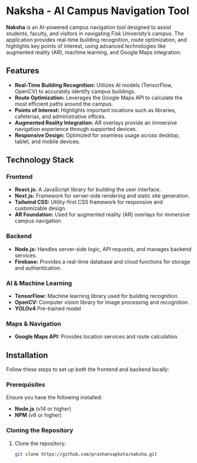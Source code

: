 # Naksha - AI Campus Navigation Tool

**Naksha** is an AI-powered campus navigation tool designed to assist students, faculty, and visitors in navigating Fisk University’s campus. The application provides real-time building recognition, route optimization, and highlights key points of interest, using advanced technologies like augmented reality (AR), machine learning, and Google Maps integration.

## Features

- **Real-Time Building Recognition:** Utilizes AI models (TensorFlow, OpenCV) to accurately identify campus buildings.
- **Route Optimization:** Leverages the Google Maps API to calculate the most efficient paths around the campus.
- **Points of Interest:** Highlights important locations such as libraries, cafeterias, and administrative offices.
- **Augmented Reality Integration:** AR overlays provide an immersive navigation experience through supported devices.
- **Responsive Design:** Optimized for seamless usage across desktop, tablet, and mobile devices.

## Technology Stack

### Frontend
- **React.js:** A JavaScript library for building the user interface.
- **Next.js:** Framework for server-side rendering and static site generation.
- **Tailwind CSS:** Utility-first CSS framework for responsive and customizable design.
- **AR Foundation:** Used for augmented reality (AR) overlays for immersive campus navigation.
  
### Backend
- **Node.js:** Handles server-side logic, API requests, and manages backend services.
- **Firebase:** Provides a real-time database and cloud functions for storage and authentication.
  
### AI & Machine Learning
- **TensorFlow:** Machine learning library used for building recognition.
- **OpenCV:** Computer vision library for image processing and recognition.
- **YOLOv4** Pre-trained model

### Maps & Navigation
- **Google Maps API:** Provides location services and route calculation.


## Installation

Follow these steps to set up both the frontend and backend locally:

### Prerequisites
Ensure you have the following installed:
- **Node.js** (v14 or higher)
- **NPM** (v6 or higher)

### Cloning the Repository

1. Clone the repository:
   ```bash
   git clone https://github.com/prashansapkota/naksha.git

